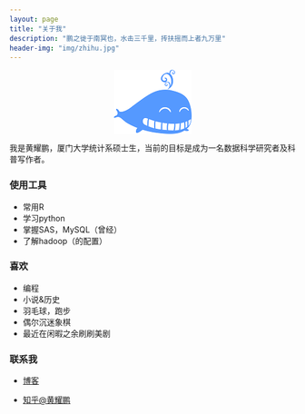 ```yaml
---
layout: page
title: "关于我"
description: "鹏之徙于南冥也，水击三千里，抟扶摇而上者九万里"
header-img: "img/zhihu.jpg"
---
```


<center>
    <p><img src="img/about-me.png" align="center"></p>
</center>

我是黄耀鹏，厦门大学统计系硕士生，当前的目标是成为一名数据科学研究者及科普写作者。

### 使用工具


- 常用R
- 学习python
- 掌握SAS，MySQL（曾经）
- 了解hadoop（的配置）


### 喜欢


- 编程
- 小说&历史
- 羽毛球，跑步
- 偶尔沉迷象棋
- 最近在闲暇之余刷刷美剧






### 联系我

- [博客](http://yphuang.github.io/about/)

- [知乎@黄耀鹏](https://www.zhihu.com/people/brightbirdhuang)







